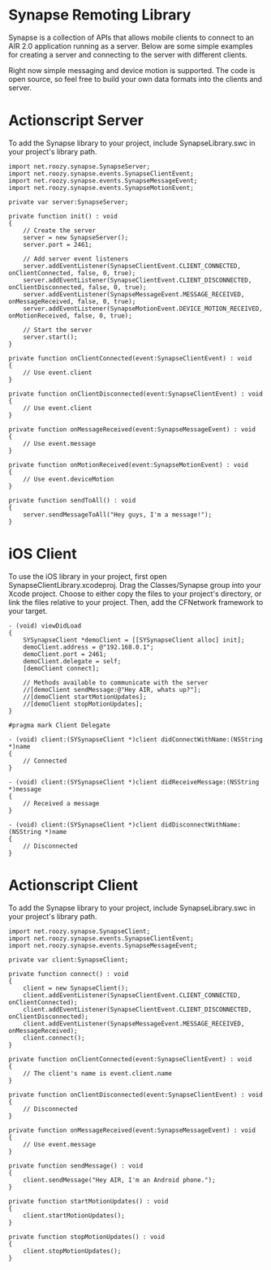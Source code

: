 Synapse Remoting Library
========================

Synapse is a collection of APIs that allows mobile clients to connect to an AIR 2.0 application running as a server.
Below are some simple examples for creating a server and connecting to the server with different clients.

Right now simple messaging and device motion is supported.  The code is open source, so feel free to build your own data formats into the clients and server.

Actionscript Server
===================

To add the Synapse library to your project, include SynapseLibrary.swc in your project's library path.

	import net.roozy.synapse.SynapseServer;
	import net.roozy.synapse.events.SynapseClientEvent;
	import net.roozy.synapse.events.SynapseMessageEvent;
	import net.roozy.synapse.events.SynapseMotionEvent;

	private var server:SynapseServer;

	private function init() : void
	{
		// Create the server
		server = new SynapseServer();
		server.port = 2461;
		
		// Add server event listeners
		server.addEventListener(SynapseClientEvent.CLIENT_CONNECTED, onClientConnected, false, 0, true);
		server.addEventListener(SynapseClientEvent.CLIENT_DISCONNECTED, onClientDisconnected, false, 0, true);
		server.addEventListener(SynapseMessageEvent.MESSAGE_RECEIVED, onMessageReceived, false, 0, true);
		server.addEventListener(SynapseMotionEvent.DEVICE_MOTION_RECEIVED, onMotionReceived, false, 0, true);
		
		// Start the server
		server.start();
	}

	private function onClientConnected(event:SynapseClientEvent) : void
	{
		// Use event.client
	}

	private function onClientDisconnected(event:SynapseClientEvent) : void
	{
		// Use event.client
	}

	private function onMessageReceived(event:SynapseMessageEvent) : void
	{
		// Use event.message
	}

	private function onMotionReceived(event:SynapseMotionEvent) : void
	{
		// Use event.deviceMotion
	}

	private function sendToAll() : void
	{
		server.sendMessageToAll("Hey guys, I'm a message!");
	}
	
iOS Client
==========

To use the iOS library in your project, first open SynapseClientLibrary.xcodeproj.  Drag the Classes/Synapse
group into your Xcode project.  Choose to either copy the files to your project's directory, or link the files
relative to your project.  Then, add the CFNetwork framework to your target.

	- (void) viewDidLoad
	{	
		SYSynapseClient *demoClient = [[SYSynapseClient alloc] init];
		demoClient.address = @"192.168.0.1";
		demoClient.port = 2461;
		demoClient.delegate = self;
		[demoClient connect];

		// Methods available to communicate with the server
		//[demoClient sendMessage:@"Hey AIR, whats up?"];
		//[demoClient startMotionUpdates];
		//[demoClient stopMotionUpdates];
	}

	#pragma mark Client Delegate

	- (void) client:(SYSynapseClient *)client didConnectWithName:(NSString *)name
	{
		// Connected
	}

	- (void) client:(SYSynapseClient *)client didReceiveMessage:(NSString *)message
	{
		// Received a message
	}

	- (void) client:(SYSynapseClient *)client didDisconnectWithName:(NSString *)name
	{
		// Disconnected
	}
	
Actionscript Client
===================

To add the Synapse library to your project, include SynapseLibrary.swc in your project's library path.

	import net.roozy.synapse.SynapseClient;
	import net.roozy.synapse.events.SynapseClientEvent;
	import net.roozy.synapse.events.SynapseMessageEvent;

	private var client:SynapseClient;

	private function connect() : void
	{
		client = new SynapseClient();
		client.addEventListener(SynapseClientEvent.CLIENT_CONNECTED, onClientConnected);
		client.addEventListener(SynapseClientEvent.CLIENT_DISCONNECTED, onClientDisconnected);
		client.addEventListener(SynapseMessageEvent.MESSAGE_RECEIVED, onMessageReceived);
		client.connect();
	}

	private function onClientConnected(event:SynapseClientEvent) : void
	{
		// The client's name is event.client.name
	}

	private function onClientDisconnected(event:SynapseClientEvent) : void
	{
		// Disconnected
	}

	private function onMessageReceived(event:SynapseMessageEvent) : void
	{
		// Use event.message
	}

	private function sendMessage() : void
	{
		client.sendMessage("Hey AIR, I'm an Android phone.");
	}

	private function startMotionUpdates() : void
	{
		client.startMotionUpdates();
	}

	private function stopMotionUpdates() : void
	{
		client.stopMotionUpdates();
	}